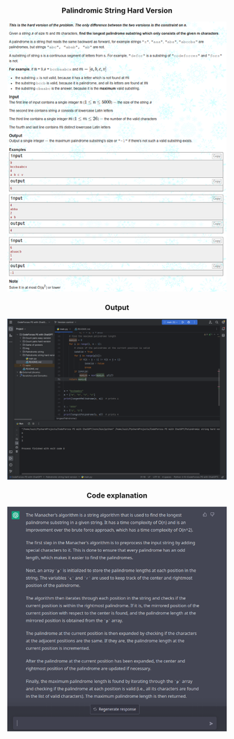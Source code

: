 <h3 align="center"> Palindromic String Hard Version </h3>

<p align="center">
  <img src="../img/PalindromicStringHardVersion.png" />
</p>
<p/>




<h3 align="center"> Output </h3>

<p align="center">
  <img src="../img/PalindromicStringHardVersionOutput.png" />
</p>
<p/>

<h3 align="center"> Code explanation </h3>

<p align="center">
  <img src="../img/PalindromicStringHardVersionExplanation.png" />
</p>
<p/>

